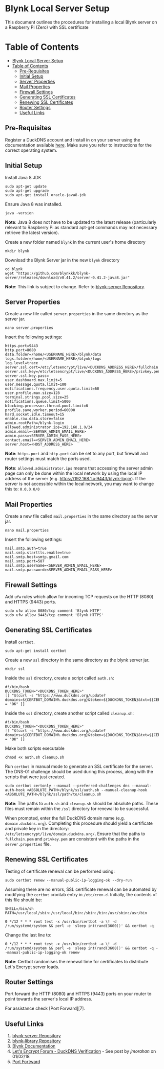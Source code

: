 # Blynk Local Server Setup
This document outlines the procedures for installing a local Blynk server on a Raspberry Pi (Zero) with SSL certificate

# Table of Contents
- [Blynk Local Server Setup](#blynk-local-server-setup)
- [Table of Contents](#table-of-contents)
  - [Pre-Requisites](#pre-requisites)
  - [Initial Setup](#initial-setup)
  - [Server Properties](#server-properties)
  - [Mail Properties](#mail-properties)
  - [Firewall Settings](#firewall-settings)
  - [Generating SSL Certificates](#generating-ssl-certificates)
  - [Renewing SSL Certificates](#renewing-ssl-certificates)
  - [Router Settings](#router-settings)
  - [Useful Links](#useful-links)

## Pre-Requisites
Register a DuckDNS account and install in on your server using the documentation available [here](https://www.duckdns.org/install.jsp). Make sure you refer to instructions for the correct operating system.

## Initial Setup
Install Java 8 JDK
```
sudo apt-get update
sudo apt-get upgrade
sudo apt-get install oracle-java8-jdk
```

Ensure Java 8 was installed.
```
java -version
```
**Note:** Java 8 does not have to be updated to the latest release (particularly relevant to Raspberry Pi as standard apt-get commands may not necessary retrieve the latest version).

Create a new folder named `blynk` in the current user's home directory
```
mkdir blynk
```

Download the Blynk Server jar in the new `blynk` directory
```
cd blynk
wget "https://github.com/blynkkk/blynk-server/releases/download/v0.41.2/server-0.41.2-java8.jar"
```
**Note:** This link is subject to change. Refer to [blynk-server Repository][1].

## Server Properties
Create a new file called `server.properties` in the same directory as the server jar.
```
nano server.properties
```

Insert the following settings:
```
https.port=9443
http.port=8080
data.folder=/home/<USERNAME_HERE>/blynk/data
logs.folder=/home/<USERNAME_HERE>/blynk/logs
log.level=trace
server.ssl.cert=/etc/letsencrypt/live/<DUCKDNS_ADDRESS_HERE>/fullchain.pem
server.ssl.key=/etc/letsencrypt/live/<DUCKDNS_ADDRESS_HERE>/privkey.pem
server.ssl.key.pass=
user.dashboard.max.limit=5
user.message.quota.limit=100
notifications.frequency.user.quota.limit=60
user.profile.max.size=128
terminal.strings.pool.size=25
notifications.queue.limit=5000
blocking.processor.thread.pool.limit=6
profile.save.worker.period=60000
hard.socket.idle.timeout=15
enable.raw.data.store=false
admin.rootPath=/blynk-login
allowed.administrator.ips=192.168.1.0/24
admin.email=<SERVER_ADMIN_EMAIL_HERE>
admin.pass=<SERVER_ADMIN_PASS_HERE>
contact.email=<SERVER_ADMIN_EMAIL_HERE>
server.host=<HOST_ADDRESS_HERE>
```
**Note:** `https.port` and `http.port` can be set to any port, but firewall and router settings must match the ports used.

**Note:** `allowed.administrator.ips` means that accessing the server admin page can only be done within the local network by using the local IP address of the server (e.g. https://192.168.1.x:9443/blynk-login). If the server is not accessible within the local network, you may want to change this to: `0.0.0.0/0`

## Mail Properties
Create a new file called `mail.properties` in the same directory as the server jar.
```
nano mail.properties
```

Insert the following settings:
```
mail.smtp.auth=true
mail.smtp.starttls.enable=true
mail.smtp.host=smtp.gmail.com
mail.smtp.port=587
mail.smtp.username=<SERVER_ADMIN_EMAIL_HERE>
mail.smtp.password=<SERVER_ADMIN_EMAIL_PASS_HERE>
```

## Firewall Settings
Add `ufw` rules which allow for incoming TCP requests on the HTTP (8080) and HTTPS (9443) ports.
```
sudo ufw allow 8080/tcp comment 'Blynk HTTP'
sudo ufw allow 9443/tcp comment 'Blynk HTTPS'
```

## Generating SSL Certificates
Install `certbot`.
```
sudo apt-get install certbot
```

Create a new `ssl` directory in the same directory as the blynk server jar.
```
mkdir ssl
```

Inside the `ssl` directory, create a script called `auth.sh`:
```
#!/bin/bash
DUCKDNS_TOKEN="<DUCKDNS_TOKEN_HERE>"
[[ "$(curl -s "https://www.duckdns.org/update?domains=${CERTBOT_DOMAIN%.duckdns.org}&token=${DUCKDNS_TOKEN}&txt=${CERTBOT_VALIDATION}")" = "OK" ]]
```

Inside the `ssl` directory, create another script called `cleanup.sh`:
```
#!/bin/bash
DUCKDNS_TOKEN="<DUCKDNS_TOKEN_HERE>"
[[ "$(curl -s "https://www.duckdns.org/update?domains=${CERTBOT_DOMAIN%.duckdns.org}&token=${DUCKDNS_TOKEN}&txt=${CERTBOT_VALIDATION}&clear=true")" = "OK" ]]
```

Make both scripts executable
```
chmod +x auth.sh cleanup.sh
```

Run `certbot` in manual mode to generate an SSL certificate for the server. The DNS-01 challenge should be used during this process, along with the scripts that were just created.
```
sudo certbot certonly --manual --preferred-challenges dns --manual-auth-hook <ABSOLUTE_PATH>/blynk/ssl/auth.sh --manual-cleanup-hook <ABSOLUTE_PATH>/blynk/ssl/path/to/cleanup.sh
```

**Note:** The paths to `auth.sh` and `cleanup.sh` should be absolute paths. These files must remain within the `/ssl` directory for renewal to be successful.

When prompted, enter the full DuckDNS domain name (e.g. `domain.duckdns.org`). Completing this procedure should yield a certificate and private key in the directory: `/etc/letsencrypt/live/domain.duckdns.org/`. Ensure that the paths to `fullchain.pem` and `privkey.pem` are consistent with the paths in the `server.properties` file.

## Renewing SSL Certificates
Testing of certificate renewal can be performed using:
```
sudo certbot renew --manual-public-ip-logging-ok --dry-run
```

Assuming there are no errors, SSL certificate renewal can be automated by modifying the `certbot` crontab entry in `/etc/cron.d`. Initially, the contents of this file should be:
```
SHELL=/bin/sh
PATH=/usr/local/sbin:/usr/local/bin:/sbin:/bin:/usr/sbin:/usr/bin

0 */12 * * * root test -x /usr/bin/certbot -a \! -d /run/systemd/system && perl -e 'sleep int(rand(3600))' && certbot -q
```

Change the last line to:
```
0 */12 * * * root test -x /usr/bin/certbot -a \! -d /run/systemd/system && perl -e 'sleep int(rand(3600))' && certbot -q --manual-public-ip-logging-ok renew
```
**Note:** Certbot randomises the renewal time for certificates to distribute Let's Encrypt server loads.

## Router Settings
Port forward the HTTP (8080) and HTTPS (9443) ports on your router to point towards the server's local IP address.

For assistance check [Port Forward][7].

## Useful Links
1. [blynk-server Repository][1]
2. [blynk-library Repository][1]
3. [Blynk Documentation][3]
4. [Let's Encrypt Forum - DuckDNS Verification][4] - See post by _jmorahan_ on 01/02/18
5. [Port Fortward][5]

<!-- References -->
[1]: https://github.com/blynkkk/blynk-server
[2]: https://github.com/blynkkk/blynk-library
[3]: https://docs.blynk.cc/
[4]: https://community.letsencrypt.org/t/raspberry-pi-with-duckdns-ddns-failing-to-verify/53567/8
[5]: https://portforward.com/